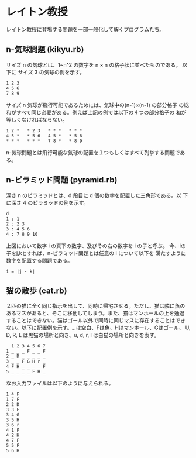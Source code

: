 # レイトン教授

レイトン教授に登場する問題を一部一般化して解くプログラムたち。

## n-気球問題 (kikyu.rb)

サイズ n の気球とは、1~n^2 の数字を n × n の格子状に並べたものである。
以下に サイズ 3 の気球の例を示す。

    1 2 3
    4 5 6
    7 8 9

サイズ n 気球が飛行可能であるためには、気球中の(n-1)×(n-1) の部分格子
の総和がすべて同じ必要がある。例えば上記の例では以下の４つの部分格子の
和が等しくなければならない。

    1 2 *   * 2 3   * * *   * * *
    4 5 *   * 5 6   4 5 *   * 5 6
    * * *   * * *   7 8 *   * 8 9

n-気球問題とは飛行可能な気球の配置を１つもしくはすべて列挙する問題である。



## n-ピラミッド問題 (pyramid.rb)

深さ n のピラミッドとは、d 段目に d 個の数字を配置した三角形である。以
下に深さ 4 のピラミッドの例を示す。

    d
    1 : 1
    2 : 2 3
    3 : 4 5 6
    4 : 7 8 9 10

上図において数字 i の真下の数字、及びその右の数字を i の子と呼ぶ。
今、iの子をj,kとすれば、n-ピラミッド問題とは任意の i について以下を
満たすように数字を配置する問題である。

    i = |j - k|


## 猫の散歩 (cat.rb)

２匹の猫に全く同じ指示を出して、同時に帰宅させる。ただし、猫は隣に魚の
あるマスがあると、そこに移動してしまう。また、猫はマンホールの上を通過
することはできない。猫はゴール以外で同時に同じマスに存在することはでき
ない。以下に配置例を示す。_ は空白、Fは魚、Hはマンホール、Gはゴール、
U, D, R, L は黒猫の場所と向き、u, d, r, l は白猫の場所と向きを表す。

      1 2 3 4 5 6 7
    1 _ _ _ F _ _ F
    2 _ D _ _ _ _ _
    3 _ _ F G H r _
    4 F H _ _ _ _ F
    5 _ _ _ _ F H _

なお入力ファイルは以下のように与えられる。

    1 4 F
    1 7 F
    2 2 D
    3 3 F
    3 4 G
    3 5 H
    3 6 r
    4 1 F
    4 2 H
    4 7 F
    5 5 F
    5 6 H
